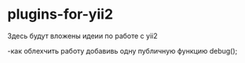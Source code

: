 # plugins-for-yii2


Здесь будут вложены идеии по работе с yii2 

-как облехчить работу добавивь одну публичную функцию debug();
